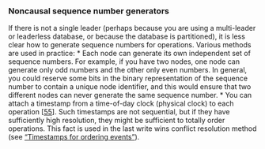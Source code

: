 ### Noncausal sequence number generators 
If there is not a single leader (perhaps because you are using a multi-leader or leaderless
database, or because the database is partitioned), it is less clear how to generate sequence numbers
for operations. Various methods are used in practice: *  Each node can generate its own independent set of sequence numbers. For example, if you have two
nodes, one node can generate only odd numbers and the other only even numbers. In general, you
could reserve some bits in the binary representation of the sequence number to contain a unique
node identifier, and this would ensure that two different nodes can never generate the same
sequence number. *  You can attach a timestamp from a time-of-day clock (physical clock) to each
operation [[55](ch09.html#Conery2014ti)]. Such timestamps are
not sequential, but if they have sufficiently high resolution, they might be sufficient to totally
order operations. This fact is used in the last write wins conflict resolution method (see
[“Timestamps for ordering events”](ch08.html#sec_distributed_lww)).